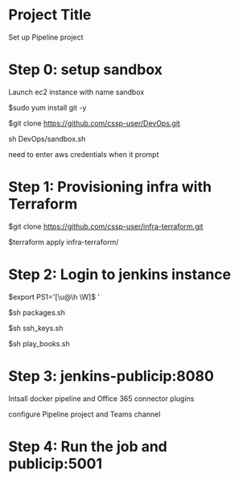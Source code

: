 # Project Title
Set up Pipeline project

# Step 0: setup sandbox

Launch ec2 instance with name sandbox

$sudo yum install git -y 

$git clone https://github.com/cssp-user/DevOps.git

sh DevOps/sandbox.sh

need to enter aws credentials when it prompt


# Step 1: Provisioning infra with Terraform

$git clone https://github.com/cssp-user/infra-terraform.git

$terraform apply infra-terraform/

# Step 2: Login to jenkins instance

$export PS1='[\u@\h \W]\$ ' 

$sh packages.sh

$sh ssh_keys.sh

$sh play_books.sh


# Step 3: jenkins-publicip:8080
Intsall docker pipeline and Office 365 connector plugins

configure Pipeline project and Teams channel


# Step 4: Run the job and publicip:5001




